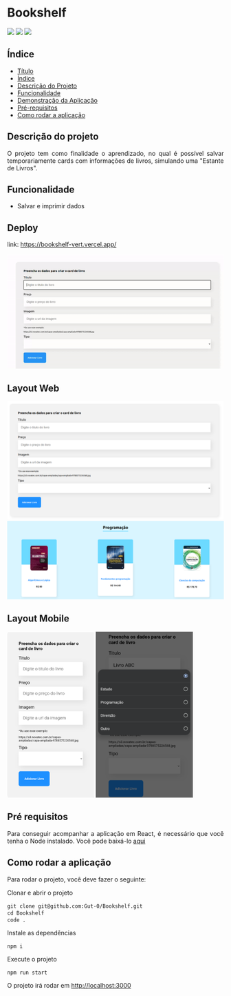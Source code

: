 # Bookshelf
<p>
    <img src="https://img.shields.io/static/v1?label=react&message=framework&color=blue&style=for-the-badge&logo=REACT"/>
    <img src="http://img.shields.io/static/v1?label=STATUS&message=CONCLUIDO&color=GREEN&style=for-the-badge"/>
    <img src="http://img.shields.io/static/v1?label=IDEA&message=INTELLIJ&color=GREEN&style=for-the-badge" />
</p>

## Índice

* [Título](#Bookshelf)
* [Índice](#índice)
* [Descrição do Projeto](#descrição-do-projeto)
* [Funcionalidade](#funcionalidade)
* [Demonstração da Aplicação](#layout-web)
* [Pré-requisitos](#pré-requisitos)
* [Como rodar a aplicação](#como-rodar-a-aplicao)

## Descrição do projeto

<p style="text-align: justify">
    O projeto tem como finalidade o aprendizado, no qual é possível salvar temporariamente cards com informações de livros, simulando uma "Estante de Livros". 
</p>

## Funcionalidade

* Salvar e imprimir dados

## Deploy
<a target="_blank"> link: https://bookshelf-vert.vercel.app/ </a>

![Video demonstrativo](public/images/demonstrativo.gif)

## Layout Web

![Layout Formulário Web](public/images/REACT1.png)
![Estrutura de livros salvos para web](public/images/REACT3.png)

## Layout Mobile

<img src="public/images/mobile1.png" alt="Representação do formulário na web" style="width: 40%"/>
<img src="public/images/mobile2.png" style="width: 45%"/>

## Pré requisitos

<p style="text-align: justify">
    Para conseguir acompanhar a aplicação em React, é necessário que você tenha o Node instalado. Você pode baixá-lo 
<a href="https://nodejs.org/en/download/" target="_blank" >aqui</a>
</p>

## Como rodar a aplicação
Para rodar o projeto, você deve fazer o seguinte:

Clonar e abrir o projeto 
````
git clone git@github.com:Gut-0/Bookshelf.git
cd Bookshelf
code .
````
Instale as dependências
````
npm i
````
Execute o projeto
````
npm run start
````
O projeto irá rodar em [http://localhost:3000](http://localhost:3000)